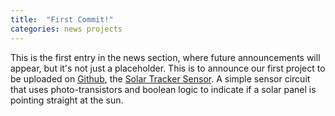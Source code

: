 ```yaml
---
title:  "First Commit!"
categories: news projects
---
```

This is the first entry in the news section, where future announcements will appear, but it's not just a placeholder. This is to announce our first project to be uploaded on [Github][solartrackersensor_repo], the [Solar Tracker Sensor][solartrackersensor]. A simple sensor circuit that uses photo-transistors and boolean logic to indicate if a solar panel is pointing straight at the sun. 

[solartrackersensor_repo]: https://github.com/anttronics/SolarTrackerSensor
[solartrackersensor]: /projects/solar-tracker-sensor

